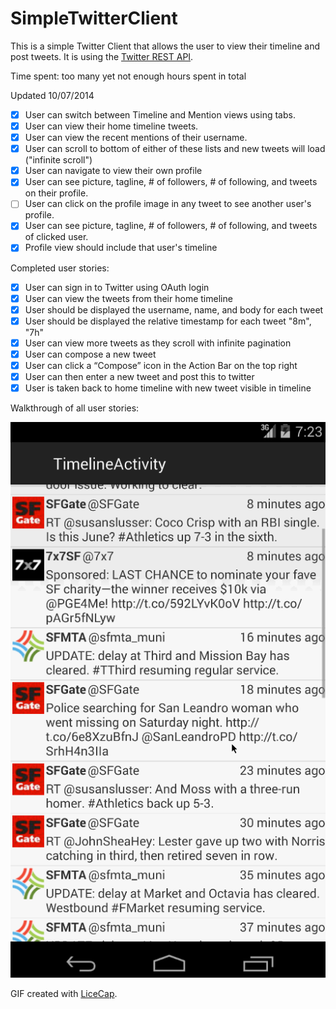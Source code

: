 SimpleTwitterClient
===================

This is a simple Twitter Client that allows the user to view their timeline and post tweets. It is using the [Twitter REST API](https://dev.twitter.com/rest/public).

Time spent: too many yet not enough hours spent in total


Updated 10/07/2014

 * [x] User can switch between Timeline and Mention views using tabs.
 * [x] User can view their home timeline tweets.
 * [x] User can view the recent mentions of their username.
 * [x] User can scroll to bottom of either of these lists and new tweets will load ("infinite scroll")
 * [x] User can navigate to view their own profile
 * [x] User can see picture, tagline, # of followers, # of following, and tweets on their profile.
 * [ ] User can click on the profile image in any tweet to see another user's profile.
 * [x] User can see picture, tagline, # of followers, # of following, and tweets of clicked user.
 * [x] Profile view should include that user's timeline

Completed user stories:

 * [x] User can sign in to Twitter using OAuth login
 * [x] User can view the tweets from their home timeline
 * [x] User should be displayed the username, name, and body for each tweet
 * [x] User should be displayed the relative timestamp for each tweet "8m", "7h"
 * [x] User can view more tweets as they scroll with infinite pagination
 * [x] User can compose a new tweet
 * [x] User can click a “Compose” icon in the Action Bar on the top right
 * [x] User can then enter a new tweet and post this to twitter
 * [x] User is taken back to home timeline with new tweet visible in timeline

Walkthrough of all user stories:

![Video Walkthrough](Video.gif)

GIF created with [LiceCap](http://www.cockos.com/licecap/).
